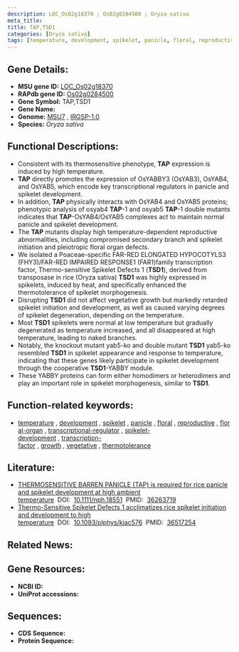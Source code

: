 ```yaml
---
description: LOC_Os02g18370 ; Os02g0284500 ; Oryza sativa
meta_title:
title: TAP,TSD1
categories: [Oryza sativa]
tags: [temperature, development, spikelet, panicle, floral, reproductive, floral organ, transcriptional regulator, spikelet development, transcription factor, growth, vegetative, thermotolerance]
---
```


## Gene Details:
- **MSU gene ID:** [LOC_Os02g18370](http://rice.uga.edu/cgi-bin/ORF_infopage.cgi?orf=LOC_Os02g18370)  
- **RAPdb gene ID:** [Os02g0284500](https://rapdb.dna.affrc.go.jp/locus/?name=Os02g0284500)  
- **Gene Symbol:** TAP,TSD1
- **Gene Name:**
- **Genome:**  [MSU7](http://rice.uga.edu/)&nbsp;,&nbsp;[IRGSP-1.0](https://rapdb.dna.affrc.go.jp/download/irgsp1.html)
- **Species:** *Oryza sativa*

## Functional Descriptions:
   - Consistent with its thermosensitive phenotype, **TAP** expression is induced by high temperature.
   - **TAP** directly promotes the expression of OsYABBY3 (OsYAB3), OsYAB4, and OsYAB5, which encode key transcriptional regulators in panicle and spikelet development.
   - In addition, **TAP** physically interacts with OsYAB4 and OsYAB5 proteins; phenotypic analysis of osyab4 **TAP**-1 and osyab5 **TAP**-1 double mutants indicates that **TAP**-OsYAB4/OsYAB5 complexes act to maintain normal panicle and spikelet development.
   - The **TAP** mutants display high temperature-dependent reproductive abnormalities, including compromised secondary branch and spikelet initiation and pleiotropic floral organ defects.
   - We isolated a Poaceae-specific FAR-RED ELONGATED HYPOCOTYLS3 (FHY3)/FAR-RED IMPAIRED RESPONSE1 (FAR1)family transcription factor, Thermo-sensitive Spikelet Defects 1 (**TSD1**), derived from transposase in rice (Oryza sativa) **TSD1** was highly expressed in spikelets, induced by heat, and specifically enhanced the thermotolerance of spikelet morphogenesis.
   - Disrupting **TSD1** did not affect vegetative growth but markedly retarded spikelet initiation and development, as well as caused varying degrees of spikelet degeneration, depending on the temperature.
   - Most **TSD1** spikelets were normal at low temperature but gradually degenerated as temperature increased, and all disappeared at high temperature, leading to naked branches.
   - Notably, the knockout mutant yab5-ko and double mutant **TSD1** yab5-ko resembled **TSD1** in spikelet appearance and response to temperature, indicating that these genes likely participate in spikelet development through the cooperative **TSD1**-YABBY module.
   - These YABBY proteins can form either homodimers or heterodimers and play an important role in spikelet morphogenesis, similar to **TSD1**.

## Function-related keywords:
   - [temperature](/tags/temperature/)&nbsp;,&nbsp;[development](/tags/development/)&nbsp;,&nbsp;[spikelet](/tags/spikelet/)&nbsp;,&nbsp;[panicle](/tags/panicle/)&nbsp;,&nbsp;[floral](/tags/floral/)&nbsp;,&nbsp;[reproductive](/tags/reproductive/)&nbsp;,&nbsp;[floral-organ](/tags/floral-organ/)&nbsp;,&nbsp;[transcriptional-regulator](/tags/transcriptional-regulator/)&nbsp;,&nbsp;[spikelet-development](/tags/spikelet-development/)&nbsp;,&nbsp;[transcription-factor](/tags/transcription-factor/)&nbsp;,&nbsp;[growth](/tags/growth/)&nbsp;,&nbsp;[vegetative](/tags/vegetative/)&nbsp;,&nbsp;[thermotolerance](/tags/thermotolerance/)

## Literature:
   - [THERMOSENSITIVE BARREN PANICLE (TAP) is required for rice panicle and spikelet development at high ambient temperature](https://www.doi.org/10.1111/nph.18551)&nbsp;&nbsp;DOI:&nbsp;&nbsp;[10.1111/nph.18551](https://www.doi.org/10.1111/nph.18551)&nbsp;&nbsp;PMID:&nbsp;&nbsp;[36263719](https://pubmed.ncbi.nlm.nih.gov/36263719/)
   - [Thermo-Sensitive Spikelet Defects 1 acclimatizes rice spikelet initiation and development to high temperature](https://www.doi.org/10.1093/plphys/kiac576)&nbsp;&nbsp;DOI:&nbsp;&nbsp;[10.1093/plphys/kiac576](https://www.doi.org/10.1093/plphys/kiac576)&nbsp;&nbsp;PMID:&nbsp;&nbsp;[36517254](https://pubmed.ncbi.nlm.nih.gov/36517254/)

## Related News:

## Gene Resources:
- **NCBI ID:**  []()
- **UniProt accessions:** [](https://www.uniprot.org/uniprotkb//entry)

## Sequences:
- **CDS Sequence:**
- **Protein Sequence:**
